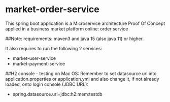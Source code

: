 # market-order-service
This spring boot application is a Microservice architecture Proof Of Concept applied in a business market platform online: order service

##Note:
requirements: maven3 and java 15 (also java 11) or higher.

It also requires to run the following 2 services:
- market-user-service
- market-payment-service

##H2 console - testing on Mac OS:
Remember to set datasource url into application.properties or application.yml and also change it, if not already loaded, onto login console (JDBC URL):
- spring.datasource.url=jdbc:h2:mem:testdb
